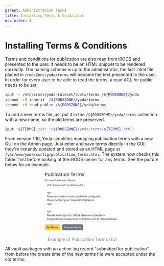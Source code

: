 ```yaml
---
parent: Administration Tasks
title: Installing Terms & Conditions
nav_order: 4
---
```

# Installing Terms & Conditions
Terms and conditions for publication are also read from iRODS and presented to the user.
It needs to be an HTML snippet to be rendered correctly.
The naming scheme is up to the administrator, the last .html file placed in
`/rodsZone/yoda/terms` will become the text presented to the user.
In order for every user to be able to read the terms, a read ACL for public needs to be set.

```bash
iput -r /etc/irods/yoda-ruleset/tools/terms /${RODSZONE}/yoda
ichmod -rM inherit  /${RODSZONE}/yoda/terms
ichmod -rM read public /${RODSZONE}/yoda/terms
```

To add a new terms file just put it in the `/${RODSZONE}/yoda/terms` collection with a new name, so the old terms are preserved.

```bash
iput "${TERMS}.txt" "/${RODSZONE}/yoda/terms/${TERMS}.html"
```

From version 1.10, Yoda simplifies managing publication terms with a new GUI on the Admin page.  Just enter and save terms directly in the GUI; they're instantly updated and stored as an HTML page at `/var/www/yoda/config/publication_terms.html`. The system now checks this folder first before looking at the iRODS server for any terms. See the picture below for an example.

<div style="text-align: center;">
    <img src="./img/yoda-admin-terms.png" alt="Example of Publication Terms GUI" style="width: 50%; height: auto;">
    <p style="color: gray;">    Example of Publication Terms GUI</p>
</div>

All vault packages with an action log record "submitted for publication" from before the create time of the new terms file were accepted under the old terms.
